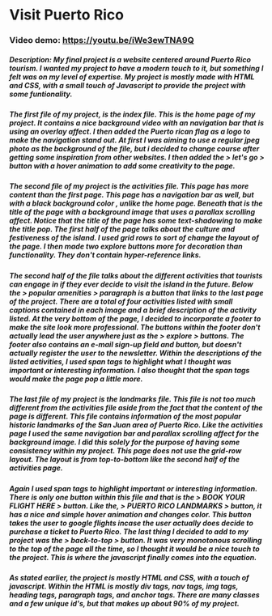 # Visit Puerto Rico

### Video demo: https://youtu.be/iWe3ewTNA9Q

##### Description: My final project is a website centered around Puerto Rico tourism. I wanted my project to have a modern touch to it, but something I felt was on my level of expertise. My project is mostly made with HTML and CSS, with a small touch of Javascript to provide the project with some funtionality.

##### The first file of my project, is the index file. This is the home page of my project. It contains a nice background video with an navigation bar that is using an overlay affect. I then added the Puerto rican flag as a logo to make the navigation stand out. At first I was aiming to use a regular jpeg photo as the background of the file, but i decided to change course after getting some inspiration from other websites. I then added the > let's go > button with a hover animation to add some creativity to the page.

##### The second file of my project is the activities file. This page has more content than the first page. This page has a navigation bar as well, but with a black background color , unlike the home page. Beneath that is the title of the page with a background image that uses a parallax scrolling affect. Notice that the title of the page has some text-shadowing to make the title pop. The first half of the page talks about the culture and festiveness of the island. I used grid rows to sort of change the layout of the page. I then made two explore buttons more for decoration than functionality. They don't contain hyper-reference links. 


##### The second half of the file talks about the different activities that tourists can engage in if they ever decide to visit the island in the future.  Below the > popular amenities > paragraph is a button that links to the last page of the project. There are a total of four activities listed with small captions contained in each image and a brief description of the activity listed. At the very bottom of the page, I decided to incorporate a footer to make the site look more professional. The buttons within the footer don't actually lead the user anywhere just as the > explore > buttons. The footer also contains an e-mail sign-up field and button, but doesn't actually register the user to the newsletter. Within the descriptions of the listed activities, I used span tags to highlight what I thought was important or interesting information. I also thought that the span tags would make the page pop a little more.


##### The last file of my project is the landmarks file. This file is not too much different from the activities file aside from the fact that the content of the page is different. This file contains information of the most popular historic landmarks of the San Juan area of Puerto Rico. Like the activities page I used the same navigation bar and parallax scrolling affect for the background image. I did this solely for the purpose of having some consistency within my project. This page does not use the grid-row layout. The layout is from top-to-bottom like the second half of the activities page. 

##### Again I used span tags to highlight important or interesting information. There is only one button within this file and that is the > BOOK YOUR FLIGHT HERE > button. Like the, > PUERTO RICO LANDMARKS > button, it has a nice and simple hover animation and changes color. This button takes the user to google flights incase the user actually does decide to purchase a ticket to Puerto Rico. The last thing I decided to add to my project was the > back-to-top > button. It was very monotonous scrolling to the top of the page all the time, so I thought it would be a nice touch to the project. This is where the javascript finally comes into the equation.


##### As stated earlier, the project is mostly HTML and CSS, with a touch of javascript. Within the HTML is mostly div tags, nav tags, img tags, heading tags, paragraph tags, and anchor tags. There are many classes and a few unique id's, but that makes up about 90% of my project.